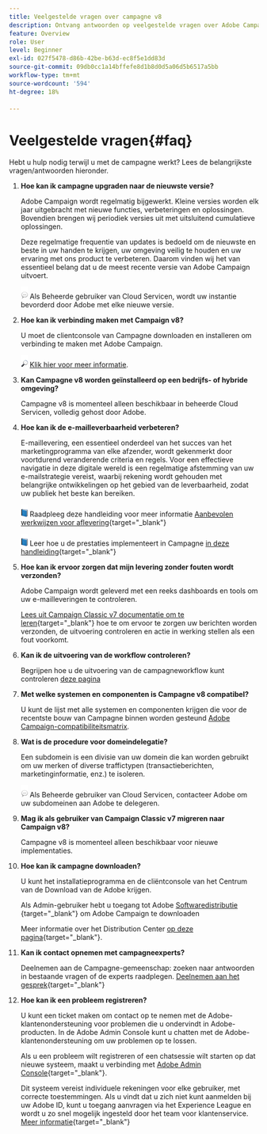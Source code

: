 ```yaml
---
title: Veelgestelde vragen over campagne v8
description: Ontvang antwoorden op veelgestelde vragen over Adobe Campaign.
feature: Overview
role: User
level: Beginner
exl-id: 027f5478-d86b-42be-b63d-ec8f5e1dd83d
source-git-commit: 09db0cc1a14bffefe8d1b8d0d5a06d5b6517a5bb
workflow-type: tm+mt
source-wordcount: '594'
ht-degree: 18%

---
```


# Veelgestelde vragen{#faq}

Hebt u hulp nodig terwijl u met de campagne werkt? Lees de belangrijkste vragen/antwoorden hieronder.

1. **Hoe kan ik campagne upgraden naar de nieuwste versie?**

   Adobe Campaign wordt regelmatig bijgewerkt. Kleine versies worden elk jaar uitgebracht met nieuwe functies, verbeteringen en oplossingen. Bovendien brengen wij periodiek versies uit met uitsluitend cumulatieve oplossingen.

   Deze regelmatige frequentie van updates is bedoeld om de nieuwste en beste in uw handen te krijgen, uw omgeving veilig te houden en uw ervaring met ons product te verbeteren. Daarom vinden wij het van essentieel belang dat u de meest recente versie van Adobe Campaign uitvoert.

   ![](../assets/do-not-localize/speech.png)  Als Beheerde gebruiker van Cloud Servicen, wordt uw instantie bevorderd door Adobe met elke nieuwe versie.

1. **Hoe kan ik verbinding maken met Campaign v8?**

   U moet de clientconsole van Campagne downloaden en installeren om verbinding te maken met Adobe Campaign.

   ![](../assets/do-not-localize/glass.png) [Klik hier voor meer informatie](connect.md).

1. **Kan Campagne v8 worden geïnstalleerd op een bedrijfs- of hybride omgeving?**

   Campagne v8 is momenteel alleen beschikbaar in beheerde Cloud Servicen, volledig gehost door Adobe.

1. **Hoe kan ik de e-mailleverbaarheid verbeteren?**

   E-maillevering, een essentieel onderdeel van het succes van het marketingprogramma van elke afzender, wordt gekenmerkt door voortdurend veranderende criteria en regels. Voor een effectieve navigatie in deze digitale wereld is een regelmatige afstemming van uw e-mailstrategie vereist, waarbij rekening wordt gehouden met belangrijke ontwikkelingen op het gebied van de leverbaarheid, zodat uw publiek het beste kan bereiken.

   ![](../assets/do-not-localize/book.png) Raadpleeg deze handleiding voor meer informatie [Aanbevolen werkwijzen voor aflevering](https://experienceleague.adobe.com/docs/deliverability-learn/deliverability-best-practice-guide/introduction.html?lang=nl){target="_blank"}

   ![](../assets/do-not-localize/book.png) Leer hoe u de prestaties implementeert in Campagne [in deze handleiding](https://experienceleague.adobe.com/docs/deliverability-learn/deliverability-best-practice-guide/additional-resources/general-resources.html){target="_blank"}

1. **Hoe kan ik ervoor zorgen dat mijn levering zonder fouten wordt verzonden?**

   Adobe Campaign wordt geleverd met een reeks dashboards en tools om uw e-mailleveringen te controleren.

   [Lees uit Campaign Classic v7 documentatie om te leren](https://experienceleague.adobe.com/docs/campaign-classic/using/sending-messages/monitoring-deliveries/about-delivery-monitoring.html){target="_blank"} hoe te om ervoor te zorgen uw berichten worden verzonden, de uitvoering controleren en actie in werking stellen als een fout voorkomt.

1. **Kan ik de uitvoering van de workflow controleren?**

   Begrijpen hoe u de uitvoering van de campagneworkflow kunt controleren [deze pagina](https://experienceleague.adobe.com/docs/campaign/automation/workflows/executing-a-workflow/start-a-workflow.html)

1. **Met welke systemen en componenten is Campagne v8 compatibel?**

   U kunt de lijst met alle systemen en componenten krijgen die voor de recentste bouw van Campagne binnen worden gesteund [Adobe Campaign-compatibiliteitsmatrix](compatibility-matrix.md).

1. **Wat is de procedure voor domeindelegatie?**

   Een subdomein is een divisie van uw domein die kan worden gebruikt om uw merken of diverse traffictypen (transactieberichten, marketinginformatie, enz.) te isoleren.

   ![](../assets/do-not-localize/speech.png)  Als Beheerde gebruiker van Cloud Servicen, contacteer Adobe om uw subdomeinen aan Adobe te delegeren.

1. **Mag ik als gebruiker van Campaign Classic v7 migreren naar Campaign v8?**

   Campagne v8 is momenteel alleen beschikbaar voor nieuwe implementaties.

1. **Hoe kan ik campagne downloaden?**

   U kunt het installatieprogramma en de cliëntconsole van het Centrum van de Download van de Adobe krijgen.

   Als Admin-gebruiker hebt u toegang tot Adobe [Softwaredistributie](https://experience.adobe.com/#/downloads/content/software-distribution/en/campaign.html) {target="_blank"} om Adobe Campaign te downloaden

   Meer informatie over het Distribution Center [op deze pagina](https://experienceleague.adobe.com/docs/experience-cloud/software-distribution/home.html){target="_blank"}.

1. **Kan ik contact opnemen met campagneexperts?**

   Deelnemen aan de Campagne-gemeenschap: zoeken naar antwoorden in bestaande vragen of de experts raadplegen. [Deelnemen aan het gesprek](https://experienceleaguecommunities.adobe.com/t5/adobe-campaign-classic/ct-p/adobe-campaign-classic-community){target="_blank"}


1. **Hoe kan ik een probleem registreren?**

   U kunt een ticket maken om contact op te nemen met de Adobe-klantenondersteuning voor problemen die u ondervindt in Adobe-producten. In de Adobe Admin Console kunt u chatten met de Adobe-klantenondersteuning om uw problemen op te lossen.

   Als u een probleem wilt registreren of een chatsessie wilt starten op dat nieuwe systeem, maakt u verbinding met [Adobe Admin Console](https://adminConsole.adobe.com/overview){target="_blank"}.

   Dit systeem vereist individuele rekeningen voor elke gebruiker, met correcte toestemmingen. Als u vindt dat u zich niet kunt aanmelden bij uw Adobe ID, kunt u toegang aanvragen via het Experience League en wordt u zo snel mogelijk ingesteld door het team voor klantenservice. [Meer informatie](https://helpx.adobe.com/nl/enterprise/admin-guide.html/enterprise/using/support-for-experience-cloud.ug.html){target="_blank"}
